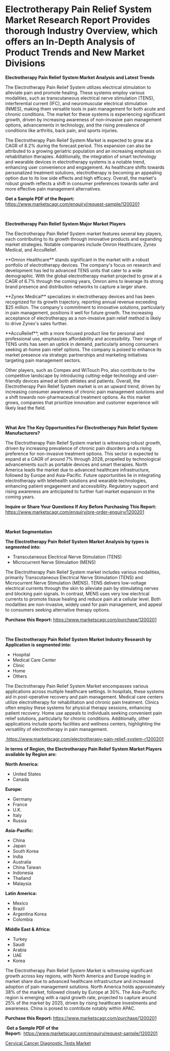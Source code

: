 <p><h1>Electrotherapy Pain Relief System Market Research Report Provides thorough Industry Overview, which offers an In-Depth Analysis of Product Trends and New Market Divisions</h1></p><p><strong>Electrotherapy Pain Relief System Market Analysis and Latest Trends</strong></p>
<p><p>The Electrotherapy Pain Relief System utilizes electrical stimulation to alleviate pain and promote healing. These systems employ various modalities, such as transcutaneous electrical nerve stimulation (TENS), interferential current (IFC), and neuromuscular electrical stimulation (NMES), making them versatile tools in pain management for both acute and chronic conditions. The market for these systems is experiencing significant growth, driven by increasing awareness of non-invasive pain management options, advancements in technology, and the rising prevalence of conditions like arthritis, back pain, and sports injuries.</p><p>The Electrotherapy Pain Relief System Market is expected to grow at a CAGR of 8.2% during the forecast period. This expansion can also be attributed to a growing geriatric population and an increasing emphasis on rehabilitation therapies. Additionally, the integration of smart technology and wearable devices in electrotherapy systems is a notable trend, enhancing user convenience and engagement. As healthcare shifts towards personalized treatment solutions, electrotherapy is becoming an appealing option due to its low side effects and high efficacy. Overall, the market's robust growth reflects a shift in consumer preferences towards safer and more effective pain management alternatives.</p></p>
<p><strong>Get a Sample PDF of the Report:&nbsp;</strong> <a href="https://www.marketscagr.com/enquiry/request-sample/1200201?utm_campaign=2445&utm_medium=2&utm_source=Github&utm_content=ia&utm_term=03032025&utm_id=electrotherapy-pain-relief-system">https://www.marketscagr.com/enquiry/request-sample/1200201</a></p>
<p>&nbsp;</p>
<p><strong>Electrotherapy Pain Relief System Major Market Players</strong></p>
<p><p>The Electrotherapy Pain Relief System market features several key players, each contributing to its growth through innovative products and expanding market strategies. Notable companies include Omron Healthcare, Zynex Medical, and AccuRelief.</p><p>**Omron Healthcare** stands significant in the market with a robust portfolio of electrotherapy devices. The company's focus on research and development has led to advanced TENS units that cater to a wide demographic. With the global electrotherapy market projected to grow at a CAGR of 6.7% through the coming years, Omron aims to leverage its strong brand presence and distribution networks to capture a larger share.</p><p>**Zynex Medical** specializes in electrotherapy devices and has been recognized for its growth trajectory, reporting annual revenue exceeding $25 million. The company's commitment to innovative solutions, particularly in pain management, positions it well for future growth. The increasing acceptance of electrotherapy as a non-invasive pain relief method is likely to drive Zynex's sales further.</p><p>**AccuRelief**, with a more focused product line for personal and professional use, emphasizes affordability and accessibility. Their range of TENS units has seen an uptick in demand, particularly among consumers seeking at-home pain relief options. The company is poised to enhance its market presence via strategic partnerships and marketing initiatives targeting pain management sectors.</p><p>Other players, such as Compex and WiTouch Pro, also contribute to the competitive landscape by introducing cutting-edge technology and user-friendly devices aimed at both athletes and patients. Overall, the Electrotherapy Pain Relief System market is on an upward trend, driven by increasing consumer awareness of chronic pain management solutions and a shift towards non-pharmaceutical treatment options. As this market grows, companies that prioritize innovation and customer experience will likely lead the field.</p></p>
<p>&nbsp;</p>
<p><strong>What Are The Key Opportunities For Electrotherapy Pain Relief System Manufacturers?</strong></p>
<p><p>The Electrotherapy Pain Relief System market is witnessing robust growth, driven by increasing prevalence of chronic pain disorders and a rising preference for non-invasive treatment options. This sector is expected to expand at a CAGR of around 7% through 2028, propelled by technological advancements such as portable devices and smart therapies. North America leads the market due to advanced healthcare infrastructure, followed by Europe and Asia-Pacific. Future opportunities lie in integrating electrotherapy with telehealth solutions and wearable technologies, enhancing patient engagement and accessibility. Regulatory support and rising awareness are anticipated to further fuel market expansion in the coming years.</p></p>
<p><strong>Inquire or Share Your Questions If Any Before Purchasing This Report:</strong> <a href="https://www.marketscagr.com/enquiry/pre-order-enquiry/1200201?utm_campaign=2445&utm_medium=2&utm_source=Github&utm_content=ia&utm_term=03032025&utm_id=electrotherapy-pain-relief-system">https://www.marketscagr.com/enquiry/pre-order-enquiry/1200201</a></p>
<p>&nbsp;</p>
<p><strong>Market Segmentation</strong></p>
<p><strong>The Electrotherapy Pain Relief System Market Analysis by types is segmented into:</strong></p>
<p><ul><li>Transcutaneous Electrical Nerve Stimulation (TENS)</li><li>Microcurrent Nerve Stimulation (MENS)</li></ul></p>
<p><p>The Electrotherapy Pain Relief System market includes various modalities, primarily Transcutaneous Electrical Nerve Stimulation (TENS) and Microcurrent Nerve Stimulation (MENS). TENS delivers low-voltage electrical currents through the skin to alleviate pain by stimulating nerves and blocking pain signals. In contrast, MENS uses very low electrical currents to promote tissue healing and reduce pain at a cellular level. Both modalities are non-invasive, widely used for pain management, and appeal to consumers seeking alternative therapy options.</p></p>
<p><strong>Purchase this Report:&nbsp;</strong><a href="https://www.marketscagr.com/purchase/1200201?utm_campaign=2445&utm_medium=2&utm_source=Github&utm_content=ia&utm_term=03032025&utm_id=electrotherapy-pain-relief-system">https://www.marketscagr.com/purchase/1200201</a></p>
<p>&nbsp;</p>
<p><strong>The Electrotherapy Pain Relief System Market Industry Research by Application is segmented into:</strong></p>
<p><ul><li>Hospital</li><li>Medical Care Center</li><li>Clinic</li><li>Home</li><li>Others</li></ul></p>
<p><p>The Electrotherapy Pain Relief System Market encompasses various applications across multiple healthcare settings. In hospitals, these systems aid in post-operative recovery and pain management. Medical care centers utilize electrotherapy for rehabilitation and chronic pain treatment. Clinics often employ these systems for physical therapy sessions, enhancing patient recovery. Home use appeals to individuals seeking convenient pain relief solutions, particularly for chronic conditions. Additionally, other applications include sports facilities and wellness centers, highlighting the versatility of electrotherapy in pain management.</p></p>
<p><a href="https://www.marketscagr.com/electrotherapy-pain-relief-system-r1200201?utm_campaign=2445&utm_medium=2&utm_source=Github&utm_content=ia&utm_term=03032025&utm_id=electrotherapy-pain-relief-system">&nbsp;https://www.marketscagr.com/electrotherapy-pain-relief-system-r1200201</a></p>
<p><strong>In terms of Region, the Electrotherapy Pain Relief System Market Players available by Region are:</strong></p>
<p>
    <p> <strong> North America: </strong>
        <ul>
            <li>United States</li>
            <li>Canada</li>
        </ul>
        </p> 
    <p> <strong> Europe: </strong>
        <ul>
            <li>Germany</li>
            <li>France</li>
            <li>U.K.</li>
            <li>Italy</li>
            <li>Russia</li>
        </ul>
        </p> 
    <p> <strong> Asia-Pacific: </strong>
        <ul>
            <li>China</li>
            <li>Japan</li>
            <li>South Korea</li>
            <li>India</li>
            <li>Australia</li>
            <li>China Taiwan</li>
            <li>Indonesia</li>
            <li>Thailand</li>
            <li>Malaysia</li>
        </ul>
        </p> 
    <p> <strong> Latin America: </strong>
        <ul>
            <li>Mexico</li>
            <li>Brazil</li>
            <li>Argentina Korea</li>
            <li>Colombia</li>
        </ul>
        </p> 
    <p> <strong> Middle East & Africa: </strong>
        <ul>
            <li>Turkey</li>
            <li>Saudi</li>
            <li>Arabia</li>
            <li>UAE</li>
            <li>Korea</li>
        </ul>
    </p>
    </p>
<p><p>The Electrotherapy Pain Relief System Market is witnessing significant growth across key regions, with North America and Europe leading in market share due to advanced healthcare infrastructure and increased adoption of pain management solutions. North America holds approximately 38% of the market, followed closely by Europe at 30%. The Asia-Pacific region is emerging with a rapid growth rate, projected to capture around 25% of the market by 2025, driven by rising healthcare investments and awareness. China is poised to contribute notably within APAC.</p></p>
<p><strong>Purchase this Report: </strong><a href="https://www.marketscagr.com/purchase/1200201?utm_campaign=2445&utm_medium=2&utm_source=Github&utm_content=ia&utm_term=03032025&utm_id=electrotherapy-pain-relief-system">https://www.marketscagr.com/purchase/1200201</a></p>
<p>&nbsp;<strong>Get a Sample PDF of the Report:&nbsp;&nbsp;</strong><a href="https://www.marketscagr.com/enquiry/request-sample/1200201?utm_campaign=2445&utm_medium=2&utm_source=Github&utm_content=ia&utm_term=03032025&utm_id=electrotherapy-pain-relief-system">https://www.marketscagr.com/enquiry/request-sample/1200201</a></p>
<p><strong></strong></p>
<p><p><a href="https://github.com/lizamflotow/Market-Research-Report-List-1/blob/main/cervical-cancer-diagnostic-tests-market.md?utm_campaign=2445&utm_medium=2&utm_source=Github&utm_content=ia&utm_term=03032025&utm_id=electrotherapy-pain-relief-system">Cervical Cancer Diagnostic Tests Market</a></p></p>